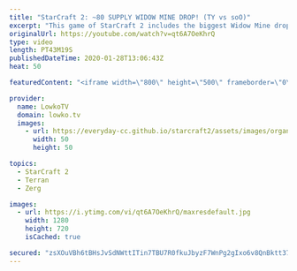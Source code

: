 ```yaml
---
title: "StarCraft 2: ~80 SUPPLY WIDOW MINE DROP! (TY vs soO)"
excerpt: "This game of StarCraft 2 includes the biggest Widow Mine drop I've ever seen at the professional level in SC2. Roughly 80 supply worth of Brood Lords and Corruptors goes up in a matter of seconds as TY comes in from the side with a massive Medivac flank. In this video I cast a long drawn out macro game"
originalUrl: https://youtube.com/watch?v=qt6A7OeKhrQ
type: video
length: PT43M19S
publishedDateTime: 2020-01-28T13:06:43Z
heat: 50

featuredContent: "<iframe width=\"800\" height=\"500\" frameborder=\"0\" src=\"https://www.youtube.com/embed/qt6A7OeKhrQ\" allow=\"accelerometer; autoplay; encrypted-media; gyroscope; picture-in-picture\" allowfullscreen></iframe>"

provider:
  name: LowkoTV
  domain: lowko.tv
  images:
    - url: https://everyday-cc.github.io/starcraft2/assets/images/organizations/lowko.tv-50x50.jpg
      width: 50
      height: 50

topics:
  - StarCraft 2
  - Terran
  - Zerg

images:
  - url: https://i.ytimg.com/vi/qt6A7OeKhrQ/maxresdefault.jpg
    width: 1280
    height: 720
    isCached: true

secured: "zsXOuVBh6tBHsJvSdNWttITin7TBU7R0fkuJbyzF7WnPg2gIxo6v8QnBktt37zbZmU5Qp8/IbEcG/HPPrU2ly6L5aa2ARl6b6TDSu2xGKFv2iTa4Q2q/VnwiArjeOX74j/5NGpGA91SQ5GgS3lDcKvTtZBTkeBh56o6i1VZz7AOyjZ7ci8jw+t7IwP276Cv1Grjrv+fzwEIz/1djjhW2Mo/j4DVQvUe6ZmsvvCk2FZs7eY7XhpondwSRHEflFjyjMudwPDs8glafkjBbQJhM2ZZft5ljNFpOg1Bj6FFiUGBA3+pHRaEeUmT4R9zEntG+WeW7iYNuBuwVLRWL5IzZXaciQrVTEf66/Vwl6UMyCZYkZrGTH1GY6xKwpXeB3YgI2if6vF8HkmiMYIvTrJpM+WTfuEUr9/dWXvVTph1rARO00rYaXAND132u1l0bvZVN;rwIbeBA/W2jZXkon+DtH2Q=="
---
```


